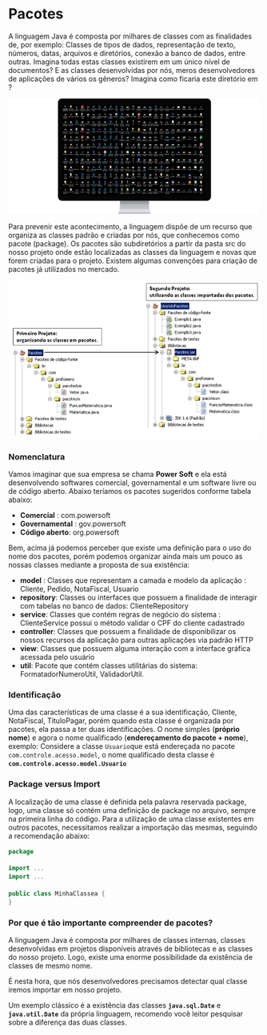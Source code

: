 # Pacotes

A linguagem Java é composta por milhares de classes com as finalidades de, por exemplo: Classes de tipos de dados, representação de texto, números, datas, arquivos e diretórios, conexão a banco de dados, entre outras. Imagina todas estas classes existirem em um único nível de documentos? E as classes desenvolvidas por nós, meros desenvolvedores de aplicações de vários os gêneros? Imagina como ficaria este diretório em ?

![](<../.gitbook/assets/image (9) (1).png>)

Para prevenir este acontecimento, a linguagem dispõe de um recurso que organiza as classes padrão e criadas por nós, que conhecemos como pacote (package). Os pacotes são subdiretórios a partir da pasta src do nosso projeto onde estão localizadas as classes da linguagem e novas que forem criadas para o projeto. Existem algumas convenções para criação de pacotes já utilizados no mercado.

![](<../.gitbook/assets/image (18).png>)

### Nomenclatura

Vamos imaginar que sua empresa se chama **Power Soft** e ela está desenvolvendo softwares comercial, governamental e um software livre ou de código aberto. Abaixo teríamos os pacotes sugeridos conforme tabela abaixo:

* **Comercial** : com.powersoft
* **Governamental** : gov.powersoft
* **Código aberto**: org.powersoft

Bem, acima já podemos perceber que existe uma definição para o uso do nome dos pacotes, porém podemos organizar ainda mais um pouco as nossas classes mediante a proposta de sua existência:

* **model** : Classes que representam a camada e modelo da aplicação : Cliente, Pedido, NotaFiscal, Usuario
* &#x20;**repository**: Classes ou interfaces que possuem a finalidade de interagir com tabelas no banco de dados: ClienteRepository
* **service**: Classes que contém regras de negócio do sistema : ClienteService possui o método validar o CPF do cliente cadastrado
* **controller**: Classes que possuem a finalidade de disponibilizar os nossos recursos da aplicação para outras aplicações via padrão HTTP
* **view**: Classes que possuem alguma interação com a interface gráfica acessada pelo usuário
* **util**: Pacote que contém classes utilitárias do sistema: FormatadorNumeroUtil, ValidadorUtil.

&#x20; &#x20;

### Identificação

Uma das características de uma classe é a sua identificação, Cliente, NotaFiscal, TituloPagar, porém quando esta classe é organizada por pacotes, ela passa a ter duas identificações. O nome simples (**próprio nome**) e agora o nome qualificado (**endereçamento do pacote + nome**), exemplo: Considere a classe `Usuario`que está endereçada no pacote `com.controle.acesso.model`, o nome qualificado desta classe é **`com.controle.acesso.model.Usuario`**

### Package versus Import

A localização de uma classe é definida pela palavra reservada package, logo, uma classe só contém uma definição de package no arquivo, sempre na primeira linha do código. Para a utilização de uma classe existentes em outros pacotes, necessitamos realizar a importação das mesmas, seguindo a recomendação abaixo:

```java
package

import ... 
import ...

public class MinhaClassea {
}
```

### Por que é tão importante compreender de pacotes?&#x20;

A linguagem Java é composta por milhares de classes internas, classes desenvolvidas em projetos disponíveis através de bibliotecas e as classes do nosso projeto. Logo, existe uma enorme possibilidade da existência de classes de mesmo nome.&#x20;

É nesta hora, que nós desenvolvedores precisamos detectar qual classe iremos importar em nosso projeto.

Um exemplo clássico é a existência das classes **`java.sql.Date`** e **`java.util.Date`** da própria linguagem, recomendo você leitor pesquisar sobre a diferença das duas classes.
